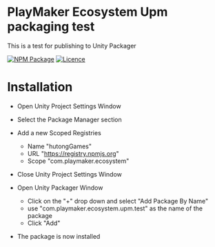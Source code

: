 # PlayMaker Ecosystem Upm packaging test


This is a test for publishing to Unity Packager

[![NPM Package](https://img.shields.io/npm/v/com.playmaker.ecosystem.upm.test)](https://www.npmjs.com/package/com.playmaker.ecosystem.upm.test)
[![Licence](https://img.shields.io/npm/l/com.playmaker.ecosystem.upm.test)](https://github.com/PlayMakerEcosystem/PM-Packager-Test/blob/master/LICENSE)



 # Installation 

* Open Unity Project Settings Window
* Select the Package Manager section
* Add a new Scoped Registries
	- Name "hutongGames"
	-  URL "https://registry.npmjs.org"
	-  Scope "com.playmaker.ecosystem"


* Close Unity Project Settings Window

* Open Unity Packager Window
	* Click on the "+" drop down and select "Add Package By Name"
	* use "com.playmaker.ecosystem.upm.test" as the name of the package
	* Click "Add"

* The package is now installed	




